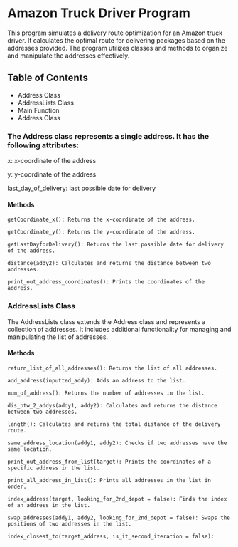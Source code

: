 # Amazon Truck Driver Program
This program simulates a delivery route optimization for an Amazon truck driver. It calculates the optimal route for delivering packages based on the addresses provided. The program utilizes classes and methods to organize and manipulate the addresses effectively.

## Table of Contents
- Address Class
- AddressLists Class
- Main Function
- Address Class

### The Address class represents a single address. It has the following attributes:

x: x-coordinate of the address

y: y-coordinate of the address

last_day_of_delivery: last possible date for delivery

#### Methods
```
getCoordinate_x(): Returns the x-coordinate of the address.

getCoordinate_y(): Returns the y-coordinate of the address.

getLastDayforDelivery(): Returns the last possible date for delivery of the address.

distance(addy2): Calculates and returns the distance between two addresses.

print_out_address_coordinates(): Prints the coordinates of the address.
```
### AddressLists Class

The AddressLists class extends the Address class and represents a collection of addresses. It includes additional functionality for managing and manipulating the list of addresses.

#### Methods
```
return_list_of_all_addresses(): Returns the list of all addresses.

add_address(inputted_addy): Adds an address to the list.

num_of_address(): Returns the number of addresses in the list.

dis_btw_2_addys(addy1, addy2): Calculates and returns the distance between two addresses.

length(): Calculates and returns the total distance of the delivery route.

same_address_location(addy1, addy2): Checks if two addresses have the same location.

print_out_address_from_list(target): Prints the coordinates of a specific address in the list.

print_all_address_in_list(): Prints all addresses in the list in order.

index_address(target, looking_for_2nd_depot = false): Finds the index of an address in the list.

swap_addresses(addy1, addy2, looking_for_2nd_depot = false): Swaps the positions of two addresses in the list.

index_closest_to(target_address, is_it_second_iteration = false):

```
